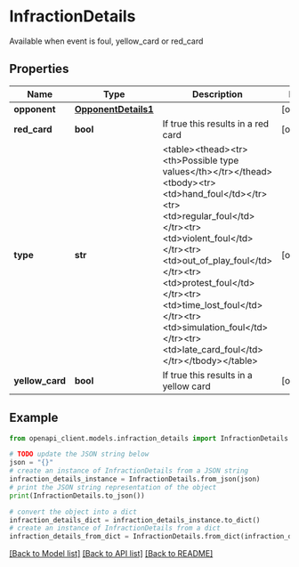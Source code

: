 # InfractionDetails

Available when event is foul, yellow_card or red_card

## Properties

Name | Type | Description | Notes
------------ | ------------- | ------------- | -------------
**opponent** | [**OpponentDetails1**](OpponentDetails1.md) |  | [optional] 
**red_card** | **bool** | If true this results in a red card | [optional] 
**type** | **str** | &lt;table&gt;&lt;thead&gt;&lt;tr&gt;&lt;th&gt;Possible type values&lt;/th&gt;&lt;/tr&gt;&lt;/thead&gt;&lt;tbody&gt;&lt;tr&gt;&lt;td&gt;hand_foul&lt;/td&gt;&lt;/tr&gt;&lt;tr&gt;&lt;td&gt;regular_foul&lt;/td&gt;&lt;/tr&gt;&lt;tr&gt;&lt;td&gt;violent_foul&lt;/td&gt;&lt;/tr&gt;&lt;tr&gt;&lt;td&gt;out_of_play_foul&lt;/td&gt;&lt;/tr&gt;&lt;tr&gt;&lt;td&gt;protest_foul&lt;/td&gt;&lt;/tr&gt;&lt;tr&gt;&lt;td&gt;time_lost_foul&lt;/td&gt;&lt;/tr&gt;&lt;tr&gt;&lt;td&gt;simulation_foul&lt;/td&gt;&lt;/tr&gt;&lt;tr&gt;&lt;td&gt;late_card_foul&lt;/td&gt;&lt;/tr&gt;&lt;/tbody&gt;&lt;/table&gt; | [optional] 
**yellow_card** | **bool** | If true this results in a yellow card | [optional] 

## Example

```python
from openapi_client.models.infraction_details import InfractionDetails

# TODO update the JSON string below
json = "{}"
# create an instance of InfractionDetails from a JSON string
infraction_details_instance = InfractionDetails.from_json(json)
# print the JSON string representation of the object
print(InfractionDetails.to_json())

# convert the object into a dict
infraction_details_dict = infraction_details_instance.to_dict()
# create an instance of InfractionDetails from a dict
infraction_details_from_dict = InfractionDetails.from_dict(infraction_details_dict)
```
[[Back to Model list]](../README.md#documentation-for-models) [[Back to API list]](../README.md#documentation-for-api-endpoints) [[Back to README]](../README.md)


